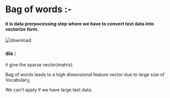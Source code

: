 # Bag of words :-
#### it is data prerpocessing step where we have to convert text data into vectorize form.
![download](https://user-images.githubusercontent.com/29980448/97088838-3ad2fd00-1651-11eb-865a-b25fb5e7e32c.png)




### dis :

it give the sparse vector(matrix).

Bag of words leads to a high dimensional feature vector due to large size of Vocabulary,

We can't apply if we have large text data.
